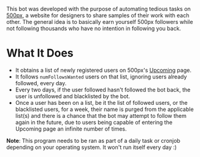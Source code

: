 This bot was developed with the purpose of automating tedious tasks on [500px](https://500px.com/), a website for designers to share samples of their work with each other.
The general idea is to basically earn yourself 500px followers while not following thousands who have no intention in following you back.
# What It Does
* It obtains a list of newly registered users on 500px's [Upcoming](https://500px.com/upcoming) page.
* It follows `numFollowsWanted` users on that list, ignoring users already followed, every day.
* Every two days, if the user followed hasn't followed the bot back, the user is unfollowed and blacklisted by the bot.
* Once a user has been on a list, be it the list of followed users, or the blacklisted users, for a week, their name is purged from the applicable list(s) and there is a chance that the bot may attempt to follow them again in the future, due to users being capable of entering the Upcoming page an infinite number of times.

**Note**: This program needs to be ran as part of a daily task or cronjob depending on your operating system. It won't run itself every day :)
